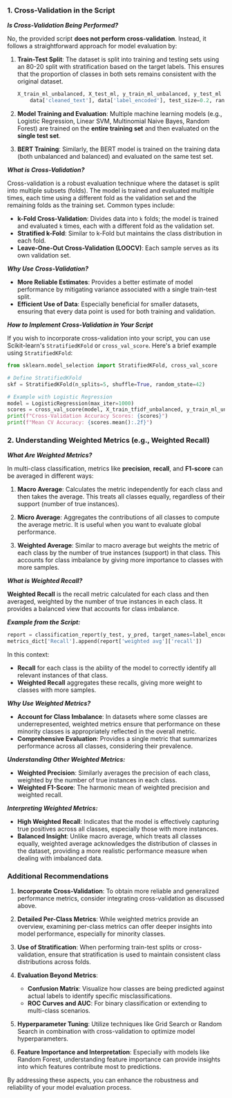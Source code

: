 ### 1. **Cross-Validation in the Script**

**_Is Cross-Validation Being Performed?_**

No, the provided script **does not perform cross-validation**. Instead, it follows a straightforward approach for model evaluation by:

1. **Train-Test Split**: The dataset is split into training and testing sets using an 80-20 split with stratification based on the target labels. This ensures that the proportion of classes in both sets remains consistent with the original dataset.

    ```python
    X_train_ml_unbalanced, X_test_ml, y_train_ml_unbalanced, y_test_ml = train_test_split(
        data['cleaned_text'], data['label_encoded'], test_size=0.2, random_state=42, stratify=data['label_encoded'])
    ```

2. **Model Training and Evaluation**: Multiple machine learning models (e.g., Logistic Regression, Linear SVM, Multinomial Naive Bayes, Random Forest) are trained on the **entire training set** and then evaluated on the **single test set**.

3. **BERT Training**: Similarly, the BERT model is trained on the training data (both unbalanced and balanced) and evaluated on the same test set.

**_What is Cross-Validation?_**

Cross-validation is a robust evaluation technique where the dataset is split into multiple subsets (folds). The model is trained and evaluated multiple times, each time using a different fold as the validation set and the remaining folds as the training set. Common types include:

- **k-Fold Cross-Validation**: Divides data into `k` folds; the model is trained and evaluated `k` times, each with a different fold as the validation set.
- **Stratified k-Fold**: Similar to k-Fold but maintains the class distribution in each fold.
- **Leave-One-Out Cross-Validation (LOOCV)**: Each sample serves as its own validation set.

**_Why Use Cross-Validation?_**

- **More Reliable Estimates**: Provides a better estimate of model performance by mitigating variance associated with a single train-test split.
- **Efficient Use of Data**: Especially beneficial for smaller datasets, ensuring that every data point is used for both training and validation.

**_How to Implement Cross-Validation in Your Script_**

If you wish to incorporate cross-validation into your script, you can use Scikit-learn's `StratifiedKFold` or `cross_val_score`. Here's a brief example using `StratifiedKFold`:

```python
from sklearn.model_selection import StratifiedKFold, cross_val_score

# Define StratifiedKFold
skf = StratifiedKFold(n_splits=5, shuffle=True, random_state=42)

# Example with Logistic Regression
model = LogisticRegression(max_iter=1000)
scores = cross_val_score(model, X_train_tfidf_unbalanced, y_train_ml_unbalanced, cv=skf, scoring='accuracy')
print(f"Cross-Validation Accuracy Scores: {scores}")
print(f"Mean CV Accuracy: {scores.mean():.2f}")
```

### 2. **Understanding Weighted Metrics (e.g., Weighted Recall)**

**_What Are Weighted Metrics?_**

In multi-class classification, metrics like **precision**, **recall**, and **F1-score** can be averaged in different ways:

1. **Macro Average**: Calculates the metric independently for each class and then takes the average. This treats all classes equally, regardless of their support (number of true instances).
   
2. **Micro Average**: Aggregates the contributions of all classes to compute the average metric. It is useful when you want to evaluate global performance.

3. **Weighted Average**: Similar to macro average but weights the metric of each class by the number of true instances (support) in that class. This accounts for class imbalance by giving more importance to classes with more samples.

**_What is Weighted Recall?_**

**Weighted Recall** is the recall metric calculated for each class and then averaged, weighted by the number of true instances in each class. It provides a balanced view that accounts for class imbalance.

**_Example from the Script:_**

```python
report = classification_report(y_test, y_pred, target_names=label_encoder.classes_, output_dict=True)
metrics_dict['Recall'].append(report['weighted avg']['recall'])
```

In this context:

- **Recall** for each class is the ability of the model to correctly identify all relevant instances of that class.
- **Weighted Recall** aggregates these recalls, giving more weight to classes with more samples.

**_Why Use Weighted Metrics?_**

- **Account for Class Imbalance**: In datasets where some classes are underrepresented, weighted metrics ensure that performance on these minority classes is appropriately reflected in the overall metric.
- **Comprehensive Evaluation**: Provides a single metric that summarizes performance across all classes, considering their prevalence.

**_Understanding Other Weighted Metrics:_**

- **Weighted Precision**: Similarly averages the precision of each class, weighted by the number of true instances in each class.
- **Weighted F1-Score**: The harmonic mean of weighted precision and weighted recall.

**_Interpreting Weighted Metrics:_**

- **High Weighted Recall**: Indicates that the model is effectively capturing true positives across all classes, especially those with more instances.
- **Balanced Insight**: Unlike macro average, which treats all classes equally, weighted average acknowledges the distribution of classes in the dataset, providing a more realistic performance measure when dealing with imbalanced data.

### **Additional Recommendations**

1. **Incorporate Cross-Validation**: To obtain more reliable and generalized performance metrics, consider integrating cross-validation as discussed above.

2. **Detailed Per-Class Metrics**: While weighted metrics provide an overview, examining per-class metrics can offer deeper insights into model performance, especially for minority classes.

3. **Use of Stratification**: When performing train-test splits or cross-validation, ensure that stratification is used to maintain consistent class distributions across folds.

4. **Evaluation Beyond Metrics**:
   - **Confusion Matrix**: Visualize how classes are being predicted against actual labels to identify specific misclassifications.
   - **ROC Curves and AUC**: For binary classification or extending to multi-class scenarios.

5. **Hyperparameter Tuning**: Utilize techniques like Grid Search or Random Search in combination with cross-validation to optimize model hyperparameters.

6. **Feature Importance and Interpretation**: Especially with models like Random Forest, understanding feature importance can provide insights into which features contribute most to predictions.

By addressing these aspects, you can enhance the robustness and reliability of your model evaluation process.